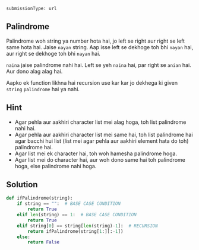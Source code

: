 ```ngMeta
submissionType: url
```
## Palindrome
Palindrome woh string ya number hota hai, jo left se right aur right se left same hota hai. Jaise `nayan` string. Aap isse left se dekhoge toh bhi `nayan` hai, aur right se dekhoge toh bhi `nayan` hai.

`naina` jaise palindrome nahi hai. Left se yeh `naina` hai, par right se `anian` hai. Aur dono alag alag hai.

Aapko ek function likhna hai recursion use kar kar jo dekhega ki given `string` `palindrome` hai ya nahi.

## Hint
- Agar pehla aur aakhiri character list mei alag hoga, toh list palindrome nahi hai.
- Agar pehla aur aakhiri character list mei same hai, toh list palindrome hai agar bacchi hui list (list mei agar pehla aur aakhiri element hata do toh) palindrome hai.
- Agar list mei ek character hai, toh woh hamesha palindrome hoga.
- Agar list mei do character hai, aur woh dono same hai toh palindrome hoga, else palindrome nahi hoga.

## Solution
```python
def ifPalindrome(string):
    if string == "":  # BASE CASE CONDITION
        return True
    elif len(string) == 1:  # BASE CASE CONDITION
        return True
    elif string[0] == string[len(string)-1]:  # RECURSION
        return ifPalindrome(string[1:][:-1])
    else:
        return False
```
